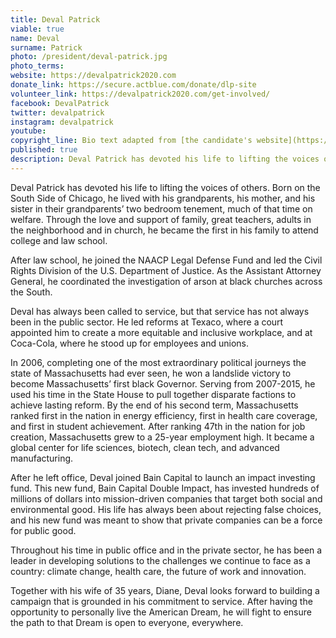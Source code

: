 ```yaml
---
title: Deval Patrick
viable: true
name: Deval
surname: Patrick
photo: /president/deval-patrick.jpg
photo_terms: 
website: https://devalpatrick2020.com
donate_link: https://secure.actblue.com/donate/dlp-site
volunteer_link: https://devalpatrick2020.com/get-involved/
facebook: DevalPatrick
twitter: devalpatrick
instagram: devalpatrick
youtube: 
copyright_line: Bio text adapted from [the candidate's website](https://devalpatrick2020.com/meet-deval/) and may be &copy; 2019 Deval For All.
published: true
description: Deval Patrick has devoted his life to lifting the voices of others.
---
```

Deval Patrick has devoted his life to lifting the voices of others. Born on the South Side of Chicago, he lived with his grandparents, his mother, and his sister in their grandparents’ two bedroom tenement, much of that time on welfare. Through the love and support of family, great teachers, adults in the neighborhood and in church, he became the first in his family to attend college and law school.

After law school, he joined the NAACP Legal Defense Fund and led the Civil Rights Division of the U.S. Department of Justice. As the Assistant Attorney General, he coordinated the investigation of arson at black churches across the South.

Deval has always been called to service, but that service has not always been in the public sector. He led reforms at Texaco, where a court appointed him to create a more equitable and inclusive workplace, and at Coca-Cola, where he stood up for employees and unions.

In 2006, completing one of the most extraordinary political journeys the state of Massachusetts had ever seen, he won a landslide victory to become Massachusetts’ first black Governor. Serving from 2007-2015, he used his time in the State House to pull together disparate factions to achieve lasting reform. By the end of his second term, Massachusetts ranked first in the nation in energy efficiency, first in health care coverage, and first in student achievement. After ranking 47th in the nation for job creation, Massachusetts grew to a 25-year employment high. It became a global center for life sciences, biotech, clean tech, and advanced manufacturing.

After he left office, Deval joined Bain Capital to launch an impact investing fund. This new fund, Bain Capital Double Impact, has invested hundreds of millions of dollars into mission-driven companies that target both social and environmental good. His life has always been about rejecting false choices, and his new fund was meant to show that private companies can be a force for public good.

Throughout his time in public office and in the private sector, he has been a leader in developing solutions to the challenges we continue to face as a country: climate change, health care, the future of work and innovation.

Together with his wife of 35 years, Diane, Deval looks forward to building a campaign that is grounded in his commitment to service. After having the opportunity to personally live the American Dream, he will fight to ensure the path to that Dream is open to everyone, everywhere.

